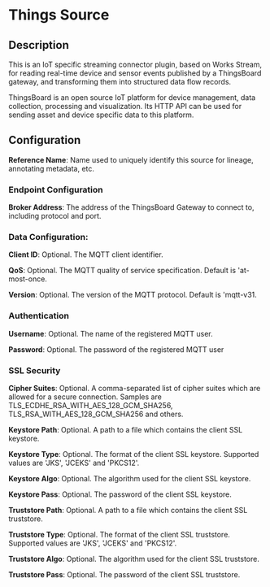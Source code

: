 
# Things Source

## Description
This is an IoT specific streaming connector plugin, based on Works Stream, for reading real-time
device and sensor events published by  a ThingsBoard gateway, and transforming them into structured 
data flow records.

ThingsBoard is an open source IoT platform for device management, data collection, processing and
visualization. Its HTTP API can be used for sending asset and device specific data to this platform.

## Configuration
**Reference Name**: Name used to uniquely identify this source for lineage, annotating metadata, etc.

### Endpoint Configuration
**Broker Address**: The address of the ThingsBoard Gateway to connect to, including protocol and port.

### Data Configuration:
**Client ID**: Optional. The MQTT client identifier.

**QoS**: Optional. The MQTT quality of service specification. Default is 'at-most-once.

**Version**: Optional. The version of the MQTT protocol. Default is 'mqtt-v31.

### Authentication

**Username**: Optional. The name of the registered MQTT user.

**Password**: Optional. The password of the registered MQTT user

### SSL Security

**Cipher Suites**: Optional. A comma-separated list of cipher suites which are allowed for a secure connection.
Samples are TLS_ECDHE_RSA_WITH_AES_128_GCM_SHA256, TLS_RSA_WITH_AES_128_GCM_SHA256 and others.

**Keystore Path**: Optional. A path to a file which contains the client SSL keystore.

**Keystore Type**: Optional. The format of the client SSL keystore. Supported values are 'JKS', 'JCEKS'
and 'PKCS12'.

**Keystore Algo**: Optional. The algorithm used for the client SSL keystore.

**Keystore Pass**: Optional. The password of the client SSL keystore.

**Truststore Path**: Optional. A path to a file which contains the client SSL truststore.

**Truststore Type**: Optional. The format of the client SSL truststore. Supported values are 'JKS', 'JCEKS'
and 'PKCS12'.

**Truststore Algo**: Optional. The algorithm used for the client SSL truststore.

**Truststore Pass**: Optional. The password of the client SSL truststore.
